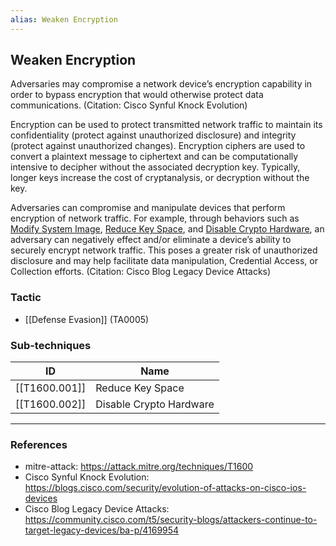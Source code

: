 ```yaml
---
alias: Weaken Encryption
---
```


## Weaken Encryption

Adversaries may compromise a network device’s encryption capability in order to bypass encryption that would otherwise protect data communications. (Citation: Cisco Synful Knock Evolution)

Encryption can be used to protect transmitted network traffic to maintain its confidentiality (protect against unauthorized disclosure) and integrity (protect against unauthorized changes). Encryption ciphers are used to convert a plaintext message to ciphertext and can be computationally intensive to decipher without the associated decryption key. Typically, longer keys increase the cost of cryptanalysis, or decryption without the key.

Adversaries can compromise and manipulate devices that perform encryption of network traffic. For example, through behaviors such as [Modify System Image](https://attack.mitre.org/techniques/T1601), [Reduce Key Space](https://attack.mitre.org/techniques/T1600/001), and [Disable Crypto Hardware](https://attack.mitre.org/techniques/T1600/002), an adversary can negatively effect and/or eliminate a device’s ability to securely encrypt network traffic. This poses a greater risk of unauthorized disclosure and may help facilitate data manipulation, Credential Access, or Collection efforts. (Citation: Cisco Blog Legacy Device Attacks)


### Tactic

- [[Defense Evasion]] (TA0005)

### Sub-techniques

| ID | Name |
| --- | --- |
| [[T1600.001]] | Reduce Key Space |
| [[T1600.002]] | Disable Crypto Hardware |


---
### References

- mitre-attack: https://attack.mitre.org/techniques/T1600
- Cisco Synful Knock Evolution: https://blogs.cisco.com/security/evolution-of-attacks-on-cisco-ios-devices
- Cisco Blog Legacy Device Attacks: https://community.cisco.com/t5/security-blogs/attackers-continue-to-target-legacy-devices/ba-p/4169954
